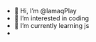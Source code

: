 - 👋 Hi, I’m @lamaqPlay
- 👀 I’m interested in coding 
- 🌱 I’m currently learning js 
- 

<!---
lamaqPlay/lamaqPlay is a ✨ special ✨ repository because its `README.md` (this file) appears on your GitHub profile.
You can click the Preview link to take a look at your changes.
--->
